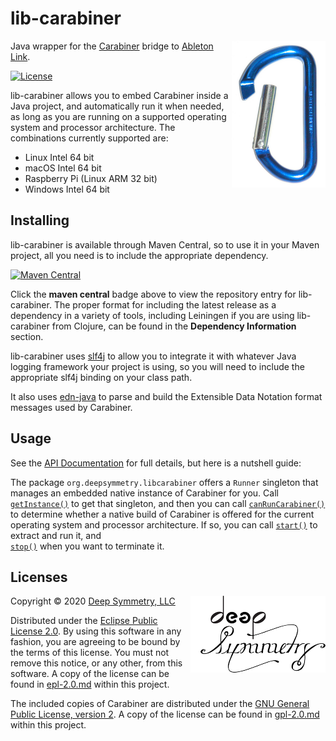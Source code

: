# lib-carabiner

<img align="right" width="150" src="doc/assets/carabiner.jpg">

Java wrapper for the
[Carabiner](https://github.com/Deep-Symmetry/carabiner#carabiner)
bridge to [Ableton Link](https://www.ableton.com/en/link/).

[![License](https://img.shields.io/badge/License-Eclipse%20Public%20License%202.0-blue.svg)](#licenses)

lib-carabiner allows you to embed Carabiner inside a Java project, and
automatically run it when needed, as long as you are running on a
supported operating system and processor architecture. The combinations
currently supported are:

* Linux Intel 64 bit
* macOS Intel 64 bit
* Raspberry Pi (Linux ARM 32 bit)
* Windows Intel 64 bit

## Installing

lib-carabiner is available through Maven Central, so to use it in your
Maven project, all you need is to include the appropriate dependency.

[![Maven Central](https://maven-badges.herokuapp.com/maven-central/org.deepsymmetry/lib-carabiner/badge.svg)](https://maven-badges.herokuapp.com/maven-central/org.deepsymmetry/lib-carabiner)

Click the **maven central** badge above to view the repository entry
for lib-carabiner. The proper format for including the latest release as a
dependency in a variety of tools, including Leiningen if you are using
lib-carabiner from Clojure, can be found in the **Dependency Information**
section.

lib-carabiner uses [slf4j](http://www.slf4j.org/manual.html) to allow
you to integrate it with whatever Java logging framework your project
is using, so you will need to include the appropriate slf4j binding on
your class path.

It also uses [edn-java](https://github.com/bpsm/edn-java#edn-java) to
parse and build the Extensible Data Notation format messages used by
Carabiner.

## Usage

See the [API Documentation](http://deepsymmetry.org/lib-carabiner/apidocs/)
for full details, but here is a nutshell guide:

The package `org.deepsymmetry.libcarabiner` offers a `Runner` singleton
that manages an embedded native instance of Carabiner for you. Call
[`getInstance()`](https://deepsymmetry.org/lib-carabiner/apidocs/org/deepsymmetry/libcarabiner/Runner.html#getInstance())
to get that singleton, and then you can call
[`canRunCarabiner()`](https://deepsymmetry.org/lib-carabiner/apidocs/org/deepsymmetry/libcarabiner/Runner.html#canRunCarabiner())
to determine whether a native build of Carabiner is offered for the
current operating system and processor architecture. If so, you can call
[`start()`](https://deepsymmetry.org/lib-carabiner/apidocs/org/deepsymmetry/libcarabiner/Runner.html#start())
to extract and run it, and  
[`stop()`](https://deepsymmetry.org/lib-carabiner/apidocs/org/deepsymmetry/libcarabiner/Runner.html#stop())
when you want to terminate it.

## Licenses

<img align="right" alt="Deep Symmetry"
 src="doc/assets/DS-logo-bw-200-padded-left.png"
 width="216" height="123">

Copyright © 2020 [Deep Symmetry, LLC](http://deepsymmetry.org)

Distributed under the [Eclipse Public License
2.0](https://opensource.org/licenses/EPL-2.0). By using this software
in any fashion, you are agreeing to be bound by the terms of this
license. You must not remove this notice, or any other, from this
software. A copy of the license can be found in
[epl-2.0.md](https://github.com/Deep-Symmetry/afterglow/blob/master/epl-2.0.md)
within this project.

The included copies of Carabiner are distributed under the [GNU
General Public License, version
2](https://opensource.org/licenses/GPL-2.0). A copy of the license can be found in
[gpl-2.0.md](https://github.com/Deep-Symmetry/afterglow/blob/master/gpl-2.0.md)
within this project.
